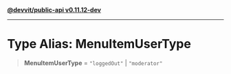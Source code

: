 [**@devvit/public-api v0.11.12-dev**](../README.md)

---

# Type Alias: MenuItemUserType

> **MenuItemUserType** = `"loggedOut"` \| `"moderator"`
